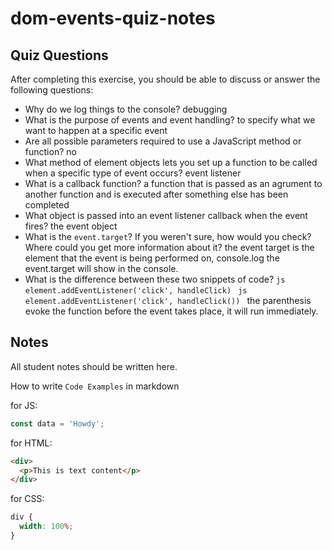 # dom-events-quiz-notes

## Quiz Questions

After completing this exercise, you should be able to discuss or answer the following questions:

- Why do we log things to the console?
  debugging
- What is the purpose of events and event handling?
  to specify what we want to happen at a specific event
- Are all possible parameters required to use a JavaScript method or function?
  no
- What method of element objects lets you set up a function to be called when a specific type of event occurs?
  event listener
- What is a callback function?
  a function that is passed as an agrument to another function and is executed after something else has been completed
- What object is passed into an event listener callback when the event fires?
  the event object
- What is the `event.target`? If you weren't sure, how would you check? Where could you get more information about it?
  the event target is the element that the event is being performed on, console.log the event.target will show in the console.
- What is the difference between these two snippets of code?
  `js
    element.addEventListener('click', handleClick)
    `
  `js
    element.addEventListener('click', handleClick())
    `
  the parenthesis evoke the function before the event takes place, it will run immediately.

## Notes

All student notes should be written here.

How to write `Code Examples` in markdown

for JS:

```javascript
const data = 'Howdy';
```

for HTML:

```html
<div>
  <p>This is text content</p>
</div>
```

for CSS:

```css
div {
  width: 100%;
}
```
